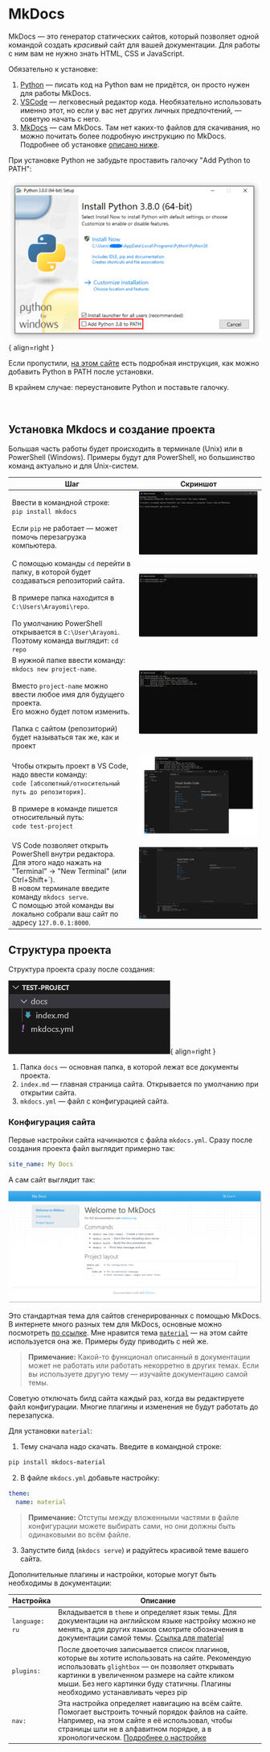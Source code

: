 # MkDocs

MkDocs — это генератор статических сайтов, который позволяет одной командой создать *красивый* сайт для вашей документации. Для работы с ним вам не нужно знать HTML, CSS и JavaScript.

Обязательно к установке:

1. [Python](https://www.python.org/downloads/) — писать код на Python вам не придётся, он просто нужен для работы MkDocs.
1. [VSCode](https://code.visualstudio.com/) — легковесный редактор кода. Необязательно использовать именно этот, но если у вас нет других личных предпочтений, — советую начать с него. 
1. [MkDocs](https://www.mkdocs.org/getting-started/) — сам MkDocs. Там нет каких-то файлов для скачивания, но можно почитать более подробную инструкцию по MkDocs.
    Подробнее об установке [описано ниже](#mkdocs_1).

При установке Python не забудьте проставить галочку "Add Python to PATH":

![](./images/mkdocs/1-python-path.png){ align=right }

Если пропустили, [на этом сайте](https://realpython.com/add-python-to-path/) есть подробная инструкция, как можно добавить Python в PATH после установки.

В крайнем случае: переустановите Python и поставьте галочку.
<br>
<br>
<br>

## Установка Mkdocs и создание проекта

Большая часть работы будет происходить в терминале (Unix) или в PowerShell (Windows). Примеры будут для PowerShell, но большинство команд актуально и для Unix-систем.

| Шаг | Скриншот |
|---|---|
| Ввести в командной строке:<br>`pip install mkdocs`<br><br>Если `pip` не работает — может помочь перезагрузка компьютера.  | ![](./images/mkdocs/2-mkdocs-install.png) |
| С помощью команды `cd` перейти в папку, в которой будет создаваться репозиторий сайта.<br><br>В примере папка находится в `C:\Users\Arayomi\repo`. <br><br>По умолчанию PowerShell открывается в `C:\User\Arayomi`. Поэтому команда выглядит: `cd repo` | ![](./images/mkdocs/3-mkdocs-cd.png) |
| В нужной папке ввести команду: `mkdocs new project-name`.<br><br>Вместо `project-name` можно ввести любое имя для будущего проекта.<br>Его можно будет потом изменить.<br><br>Папка с сайтом (репозиторий) будет называться так же, как и проект | ![](./images/mkdocs/4-mkdocs-initial.png) |
| Чтобы открыть проект в VS Code, надо ввести команду:<br>`code [абсолютный/относительный путь до репозитория]`.<br><br>В примере в команде пишется относительный путь:<br>`code test-project` | ![](./images/mkdocs/5-vscode.png) |
| VS Code позволяет открыть PowerShell внутри редактора.<br>Для этого надо нажать на "Terminal" → "New Terminal" (или Ctrl+Shift+\`).<br>В новом терминале введите команду `mkdocs serve`.<br>С помощью этой команды вы локально собрали ваш сайт по адресу `127.0.0.1:8000`. | ![](./images/mkdocs/6-build.png) |

## Структура проекта

Структура проекта сразу после создания:

![](./images/mkdocs/7-structure.png){ align=right }

1. Папка `docs` — основная папка, в которой лежат все документы проекта.
1. `index.md` — главная страница сайта. Открывается по умолчанию при открытии сайта.
1. `mkdocs.yml` — файл с конфигурацией сайта.

### Конфигурация сайта

Первые настройки сайта начинаются с файла `mkdocs.yml`. Сразу после создания проекта файл выглядит примерно так:

```yml
site_name: My Docs
```
А сам сайт выглядит так:

![](./images/mkdocs/8-overview.png)

Это стандартная тема для сайтов сгенерированных с помощью MkDocs. В интернете много разных тем для MkDocs, основные можно посмотреть [по ссылке](https://github.com/mkdocs/mkdocs/wiki/MkDocs-Themes).
Мне нравится тема [`material`](https://squidfunk.github.io/mkdocs-material/) — на этом сайте используется она же. Примеры буду приводить с ней же.

> **Примечание:** Какой-то функционал описанный в документации может не работать или работать некорретно в других темах. Если вы используете другую тему — изучайте документацию самой темы. 

Советую отключать билд сайта каждый раз, когда вы редактируете файл конфигурации. Многие плагины и изменения не будут работать до перезапуска.

Для установки `material`:

1. Тему сначала надо скачать. Введите в командной строке:
    
```bash
pip install mkdocs-material
```

2. В файле `mkdocs.yml` добавьте настройку:

```yml
theme: 
  name: material
```

> **Примечание:** Отступы между вложенными частями в файле конфигурации можете выбирать сами, но они должны быть одинаковыми во всём файле.

3. Запустите билд (`mkdocs serve`) и радуйтесь красивой теме вашего сайта.

Дополнительные плагины и настройки, которые могут быть необходимы в документации:

| Настройка 	| Описание 	|
|---	|---	|
| `language: ru` 	| Вкладывается в `theme` и определяет язык темы. Для документации на английском языке настройку можно не менять, а для других языков смотрите обозначения в документации самой темы. [Ссылка для material](https://squidfunk.github.io/mkdocs-material/setup/changing-the-language/?h=langu#site-language) 	|
| `plugins:` 	| После двоеточия записывается список плагинов, которые вы хотите использовать на сайте. Рекомендую использовать `glightbox` — он позволяет открывать картинки в увеличенном размере на сайте кликом мыши. Без него картинки буду статичны. Плагины необходимо устанавливать через pip 	|
| `nav:` 	| Эта настройка определяет навигацию на всём сайте. Помогает выстроить точный порядок файлов на сайте. Например, на этом сайте я её использовал, чтобы страницы шли не в алфавитном порядке, а в хронологическом. [Подробнее о настройке](https://www.mkdocs.org/user-guide/configuration/#nav) 	|